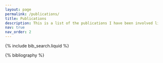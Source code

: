 ```yaml
---
layout: page
permalink: /publications/
title: Publications
description: This is a list of the publications I have been involved listed in reversed chronological order
nav: true
nav_order: 2
---
```


<!-- _pages/publications.md -->

<!-- Bibsearch Feature -->

{% include bib_search.liquid %}

<div class="publications">

{% bibliography %}

</div>
